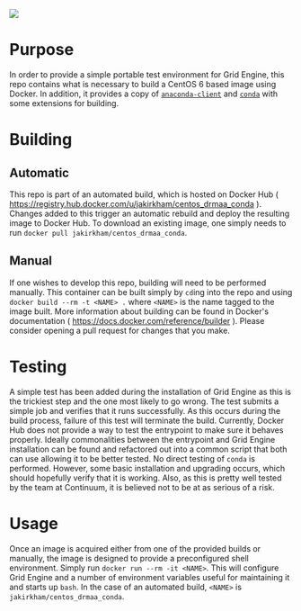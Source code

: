[![](https://badge.imagelayers.io/jakirkham/centos_drmaa_conda:latest.svg)](https://imagelayers.io/?images=jakirkham/centos_drmaa_conda:latest 'Get your own badge on imagelayers.io')

# Purpose

In order to provide a simple portable test environment for Grid Engine, this repo contains what is necessary to build a CentOS 6 based image using Docker. In addition, it provides a copy of [`anaconda-client`]( http://docs.anaconda.org/ ) and [`conda`]( http://conda.pydata.org/ ) with some extensions for building.

# Building

## Automatic

This repo is part of an automated build, which is hosted on Docker Hub ( <https://registry.hub.docker.com/u/jakirkham/centos_drmaa_conda> ). Changes added to this trigger an automatic rebuild and deploy the resulting image to Docker Hub. To download an existing image, one simply needs to run `docker pull jakirkham/centos_drmaa_conda`.

## Manual

If one wishes to develop this repo, building will need to be performed manually. This container can be built simply by `cd`ing into the repo and using `docker build --rm -t <NAME> .` where `<NAME>` is the name tagged to the image built. More information about building can be found in Docker's documentation ( <https://docs.docker.com/reference/builder> ). Please consider opening a pull request for changes that you make.

# Testing

A simple test has been added during the installation of Grid Engine as this is the trickiest step and the one most likely to go wrong. The test submits a simple job and verifies that it runs successfully. As this occurs during the build process, failure of this test will terminate the build. Currently, Docker Hub does not provide a way to test the entrypoint to make sure it behaves properly. Ideally commonalities between the entrypoint and Grid Engine installation can be found and refactored out into a common script that both can use allowing it to be better tested. No direct testing of `conda` is performed. However, some basic installation and upgrading occurs, which should hopefully verify that it is working. Also, as this is pretty well tested by the team at Continuum, it is believed not to be at as serious of a risk.

# Usage

Once an image is acquired either from one of the provided builds or manually, the image is designed to provide a preconfigured shell environment. Simply run `docker run --rm -it <NAME>`. This will configure Grid Engine and a number of environment variables useful for maintaining it and starts up `bash`. In the case of an automated build, `<NAME>` is `jakirkham/centos_drmaa_conda`.
